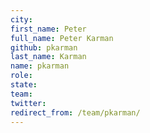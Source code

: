 ```yaml
---
city: 
first_name: Peter
full_name: Peter Karman
github: pkarman
last_name: Karman
name: pkarman
role: 
state: 
team: 
twitter: 
redirect_from: /team/pkarman/
---
```

